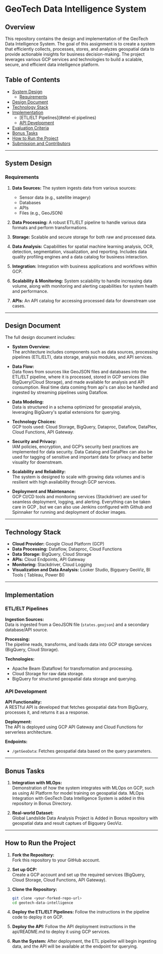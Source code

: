 # GeoTech Data Intelligence System

## Overview

This repository contains the design and implementation of the GeoTech Data Intelligence System. The goal of this assignment is to create a system that efficiently collects, processes, stores, and analyzes geospatial data to provide actionable insights for business decision-making. The project leverages various GCP services and technologies to build a scalable, secure, and efficient data intelligence platform.

## Table of Contents

- [System Design](#system-design)
  - [Requirements](#requirements)
- [Design Document](#design-document)
- [Technology Stack](#technology-stack)
- [Implementation](#implementation)
  - [ETL/ELT Pipelines](#etel-el pipelines)
  - [API Development](#api-development)
- [Evaluation Criteria](#evaluation-criteria)
- [Bonus Tasks](#bonus-tasks)
- [How to Run the Project](#how-to-run-the-project)
- [Submission and Contributors](#submission-and-contributors)

---

## System Design

### Requirements

1. **Data Sources:**
   The system ingests data from various sources:
   - Sensor data (e.g., satellite imagery)
   - Databases
   - APIs
   - Files (e.g., GeoJSON)

2. **Data Processing:**
   A robust ETL/ELT pipeline to handle various data formats and perform transformations.

3. **Storage:**
   Scalable and secure storage for both raw and processed data.

4. **Data Analysis:**
   Capabilities for spatial machine learning analysis, OCR, detection, segmentation, visualization, and reporting. Includes data quality profiling engines and a data catalog for business interaction.

5. **Integration:**
   Integration with business applications and workflows within GCP.

6. **Scalability & Monitoring:**
   System scalability to handle increasing data volume, along with monitoring and alerting capabilities for system health and performance.

7. **APIs:**
   An API catalog for accessing processed data for downstream use cases.

---

## Design Document

The full design document includes:

- **System Overview:**  
  The architecture includes components such as data sources, processing pipelines (ETL/ELT), data storage, analysis modules, and API services.

- **Data Flow:**  
  Data flows from sources like GeoJSON files and databases into the ETL/ELT pipeline, where it is processed, stored in GCP services (like BigQuery/Cloud Storage), and made available for analysis and API consumption. Real time data comimg from api's can also be handled and ingested by streaming pipelines using Dataflow.

- **Data Modeling:**  
  Data is structured in a schema optimized for geospatial analysis, leveraging BigQuery's spatial extensions for querying.

- **Technology Choices:**  
  GCP tools used: Cloud Storage, BigQuery, Dataproc, Dataflow, DataPlex, Cloud Functions, API Gateway.

- **Security and Privacy:**  
  IAM policies, encryption, and GCP’s security best practices are implemented for data security.
  Data Catalog and DataPlex can also be used for tagging of sensitive and important data for privacy and better visuality for 
downstream.

- **Scalability and Reliability:**  
  The system is designed to scale with growing data volumes and is resilient with high availability through GCP services.

- **Deployment and Maintenance:**  
  GCP CI/CD tools and monitoring services (Stackdriver) are used for seamless deployment, logging, and alerting.
  Everything can be taken care in GCP , but we can also use Jenkins configured with Github and Spinnaker for running and deployment of docker images.

---

## Technology Stack

- **Cloud Provider:** Google Cloud Platform (GCP)
- **Data Processing:** Dataflow, Dataproc, Cloud Functions
- **Data Storage:** BigQuery, Cloud Storage
- **APIs:** Cloud Endpoints, API Gateway
- **Monitoring:** Stackdriver, Cloud Logging
- **Visualization and Data Analysis:** Looker Studio, Bigquery GeoViz, BI Tools ( Tableau, Power BI)

---

## Implementation

### ETL/ELT Pipelines

**Ingestion Sources:**  
Data is ingested from a GeoJSON file (`states.geojson`) and a secondary database/API source.

**Processing:**  
The pipeline reads, transforms, and loads data into GCP storage services (BigQuery, Cloud Storage).

**Technologies:**  
- Apache Beam (Dataflow) for transformation and processing.
- Cloud Storage for raw data storage.
- BigQuery for structured geospatial data storage and querying.

### API Development

**API Functionality:**  
A RESTful API is developed that fetches geospatial data from BigQuery, processes it, and returns it as a response.

**Deployment:**  
The API is deployed using GCP API Gateway and Cloud Functions for serverless architecture.

**Endpoints:**
- `/getGeoData`: Fetches geospatial data based on the query parameters.

---

## Bonus Tasks

1. **Integration with MLOps:**  
   Demonstration of how the system integrates with MLOps on GCP, such as using AI Platform for model training on geospatial data. MLOps Integration with GeoTech Data Intelligence System is added in this repository in Bonus Directory.

2. **Real-world Dataset:**  
   Global Landslide Data Analysis Project is Added in Bonus repository with geospatial data and result captues of Bigquery GeoViz.

---

## How to Run the Project

1. **Fork the Repository:**  
   Fork this repository to your GitHub account.

2. **Set up GCP:**  
   Create a GCP account and set up the required services (BigQuery, Cloud Storage, Cloud Functions, API Gateway).

3. **Clone the Repository:**
   ```bash
   git clone <your-forked-repo-url>
   cd geotech-data-intelligence
   
4. **Deploy the ETL/ELT Pipelines:**
Follow the instructions in the pipeline code to deploy it on GCP.

6. **Deploy the API:**
Follow the API deployment instructions in the api/README.md to deploy it using GCP services.

8. **Run the System:**
After deployment, the ETL pipeline will begin ingesting data, and the API will be available at the endpoint for querying.

